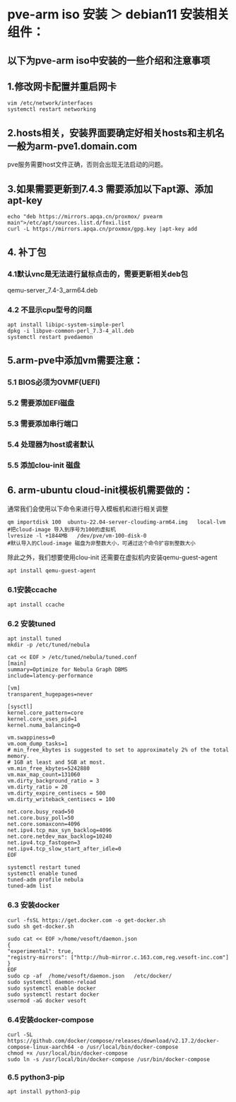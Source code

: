 # pve-arm iso 安装 ＞ debian11 安装相关组件：
## 以下为pve-arm iso中安装的一些介绍和注意事项

## 1.修改网卡配置并重启网卡 
```
vim /etc/network/interfaces
systemctl restart networking
```

## 2.hosts相关，安装界面要确定好相关hosts和主机名一般为arm-pve1.domain.com
pve服务需要host文件正确，否则会出现无法启动的问题。

## 3.如果需要更新到7.4.3 需要添加以下apt源、添加apt-key
```
echo "deb https://mirrors.apqa.cn/proxmox/ pvearm main">/etc/apt/sources.list.d/foxi.list
curl -L https://mirrors.apqa.cn/proxmox/gpg.key |apt-key add 
```
## 4. 补丁包
### 4.1默认vnc是无法进行鼠标点击的，需要更新相关deb包
qemu-server_7.4-3_arm64.deb
### 4.2 不显示cpu型号的问题
```
apt install libipc-system-simple-perl
dpkg -i libpve-common-perl_7.3-4_all.deb
systemctl restart pvedaemon
```

## 5.arm-pve中添加vm需要注意：
### 5.1 BIOS必须为OVMF(UEFI)
### 5.2 需要添加EFI磁盘
### 5.3 需要添加串行端口
### 5.4 处理器为host或者默认
### 5.5 添加clou-init 磁盘 


## 6. arm-ubuntu  cloud-init模板机需要做的：
通常我们会使用以下命令来进行导入模板机和进行相关调整
```
qm importdisk 100  ubuntu-22.04-server-cloudimg-arm64.img   local-lvm   #把cloud-image 导入到序号为100的虚拟机
lvresize -l +1844MB   /dev/pve/vm-100-disk-0                            #默认导入的Cloud-image 磁盘为非整数大小，可通过这个命令扩容到整数大小
```
除此之外，我们想要使用clou-init 还需要在虚拟机内安装qemu-guest-agent
```
apt install qemu-guest-agent
```
### 6.1安装ccache
```
apt install ccache
```
### 6.2 安装tuned
```
apt install tuned
mkdir -p /etc/tuned/nebula
```
```
cat << EOF > /etc/tuned/nebula/tuned.conf
[main]
summary=Optimize for Nebula Graph DBMS
include=latency-performance

[vm]
transparent_hugepages=never

[sysctl]
kernel.core_pattern=core
kernel.core_uses_pid=1
kernel.numa_balancing=0

vm.swappiness=0
vm.oom_dump_tasks=1
# min_free_kbytes is suggested to set to approximately 2% of the total memory.
# 1GB at least and 5GB at most.
vm.min_free_kbytes=5242880
vm.max_map_count=131060
vm.dirty_background_ratio = 3
vm.dirty_ratio = 20
vm.dirty_expire_centisecs = 500
vm.dirty_writeback_centisecs = 100

net.core.busy_read=50
net.core.busy_poll=50
net.core.somaxconn=4096
net.ipv4.tcp_max_syn_backlog=4096
net.core.netdev_max_backlog=10240
net.ipv4.tcp_fastopen=3
net.ipv4.tcp_slow_start_after_idle=0
EOF
```
```
systemctl restart tuned
systemctl enable tuned
tuned-adm profile nebula
tuned-adm list
```
### 6.3 安装docker
```
curl -fsSL https://get.docker.com -o get-docker.sh
sudo sh get-docker.sh
```
```
sudo cat << EOF >/home/vesoft/daemon.json
{
"experimental": true,
"registry-mirrors": ["http://hub-mirror.c.163.com,reg.vesoft-inc.com"]
}
EOF
sudo cp -af  /home/vesoft/daemon.json   /etc/docker/
sudo systemctl daemon-reload
sudo systemctl enable docker
sudo systemctl restart docker
usermod -aG docker vesoft

```
### 6.4安装docker-compose
```
curl -SL https://github.com/docker/compose/releases/download/v2.17.2/docker-compose-linux-aarch64 -o /usr/local/bin/docker-compose
chmod +x /usr/local/bin/docker-compose
sudo ln -s /usr/local/bin/docker-compose /usr/bin/docker-compose
```
### 6.5 python3-pip
```
apt install python3-pip
```

